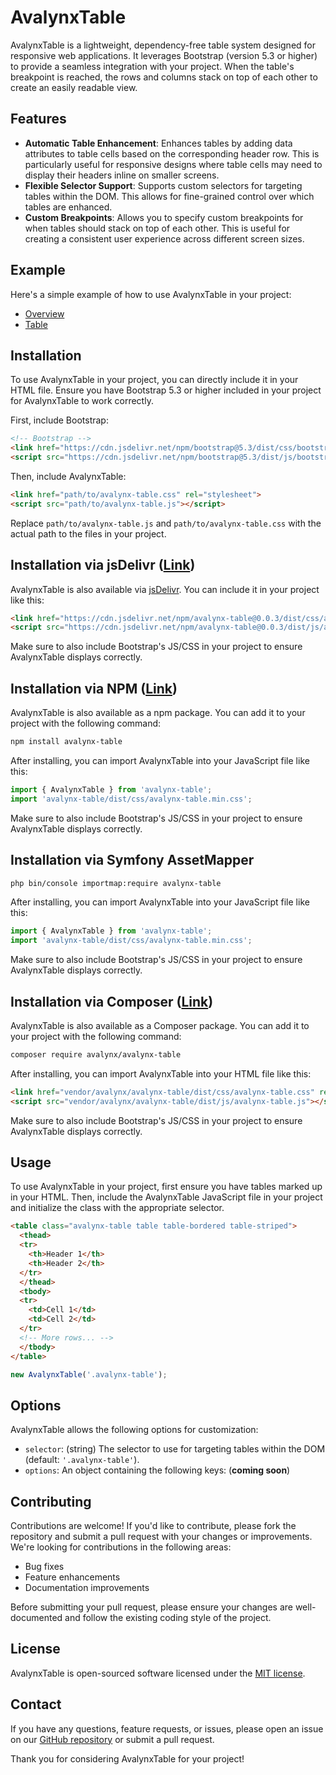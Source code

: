# AvalynxTable

AvalynxTable is a lightweight, dependency-free table system designed for responsive web applications. It leverages Bootstrap (version 5.3 or higher) to provide a seamless integration with your project. When the table's breakpoint is reached, the rows and columns stack on top of each other to create an easily readable view.

## Features

- **Automatic Table Enhancement**: Enhances tables by adding data attributes to table cells based on the corresponding header row. This is particularly useful for responsive designs where table cells may need to display their headers inline on smaller screens.
- **Flexible Selector Support**: Supports custom selectors for targeting tables within the DOM. This allows for fine-grained control over which tables are enhanced.
- **Custom Breakpoints**: Allows you to specify custom breakpoints for when tables should stack on top of each other. This is useful for creating a consistent user experience across different screen sizes.

## Example

Here's a simple example of how to use AvalynxTable in your project:

* [Overview](https://avalynx-table.jbs-newmedia.de/examples/index.html)
* [Table](https://avalynx-table.jbs-newmedia.de/examples/table.html)

## Installation

To use AvalynxTable in your project, you can directly include it in your HTML file. Ensure you have Bootstrap 5.3 or higher included in your project for AvalynxTable to work correctly.

First, include Bootstrap:

```html
<!-- Bootstrap -->
<link href="https://cdn.jsdelivr.net/npm/bootstrap@5.3/dist/css/bootstrap.min.css" rel="stylesheet">
<script src="https://cdn.jsdelivr.net/npm/bootstrap@5.3/dist/js/bootstrap.bundle.min.js"></script>
```

Then, include AvalynxTable:

```html
<link href="path/to/avalynx-table.css" rel="stylesheet">
<script src="path/to/avalynx-table.js"></script>
```

Replace `path/to/avalynx-table.js` and `path/to/avalynx-table.css` with the actual path to the files in your project.

## Installation via jsDelivr ([Link](https://cdn.jsdelivr.net/npm/avalynx-table/))

AvalynxTable is also available via [jsDelivr](https://www.jsdelivr.com/). You can include it in your project like this:

```html
<link href="https://cdn.jsdelivr.net/npm/avalynx-table@0.0.3/dist/css/avalynx-table.min.css" rel="stylesheet">
<script src="https://cdn.jsdelivr.net/npm/avalynx-table@0.0.3/dist/js/avalynx-table.min.js"></script>
```

Make sure to also include Bootstrap's JS/CSS in your project to ensure AvalynxTable displays correctly.

## Installation via NPM ([Link](https://www.npmjs.com/package/avalynx-table))

AvalynxTable is also available as a npm package. You can add it to your project with the following command:

```bash
npm install avalynx-table
```

After installing, you can import AvalynxTable into your JavaScript file like this:

```javascript
import { AvalynxTable } from 'avalynx-table';
import 'avalynx-table/dist/css/avalynx-table.min.css';
```

Make sure to also include Bootstrap's JS/CSS in your project to ensure AvalynxTable displays correctly.

## Installation via Symfony AssetMapper

```bash
php bin/console importmap:require avalynx-table
```

After installing, you can import AvalynxTable into your JavaScript file like this:

```javascript
import { AvalynxTable } from 'avalynx-table';
import 'avalynx-table/dist/css/avalynx-table.min.css';
```

Make sure to also include Bootstrap's JS/CSS in your project to ensure AvalynxTable displays correctly.

## Installation via Composer ([Link](https://packagist.org/packages/avalynx/avalynx-table))

AvalynxTable is also available as a Composer package. You can add it to your project with the following command:

```bash
composer require avalynx/avalynx-table
```

After installing, you can import AvalynxTable into your HTML file like this:

```html
<link href="vendor/avalynx/avalynx-table/dist/css/avalynx-table.css" rel="stylesheet">
<script src="vendor/avalynx/avalynx-table/dist/js/avalynx-table.js"></script>
``` 

Make sure to also include Bootstrap's JS/CSS in your project to ensure AvalynxTable displays correctly.

## Usage

To use AvalynxTable in your project, first ensure you have tables marked up in your HTML. Then, include the AvalynxTable JavaScript file in your project and initialize the class with the appropriate selector.

```html
<table class="avalynx-table table table-bordered table-striped">
  <thead>
  <tr>
    <th>Header 1</th>
    <th>Header 2</th>
  </tr>
  </thead>
  <tbody>
  <tr>
    <td>Cell 1</td>
    <td>Cell 2</td>
  </tr>
  <!-- More rows... -->
  </tbody>
</table>
```

```javascript
new AvalynxTable('.avalynx-table');
```

## Options

AvalynxTable allows the following options for customization:

- `selector`: (string) The selector to use for targeting tables within the DOM (default: `'.avalynx-table'`).
- `options`: An object containing the following keys: (**coming soon**)

## Contributing

Contributions are welcome! If you'd like to contribute, please fork the repository and submit a pull request with your changes or improvements. We're looking for contributions in the following areas:

- Bug fixes
- Feature enhancements
- Documentation improvements

Before submitting your pull request, please ensure your changes are well-documented and follow the existing coding style of the project.

## License

AvalynxTable is open-sourced software licensed under the [MIT license](LICENSE).

## Contact

If you have any questions, feature requests, or issues, please open an issue on our [GitHub repository](https://github.com/avalynx/avalynx-table/issues) or submit a pull request.

Thank you for considering AvalynxTable for your project!

